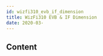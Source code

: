 ```yaml
---
id: wizfi310_evb_if_dimension
title: WizFi310 EVB & IF Dimension
date: 2020-03-
---
```



## Content